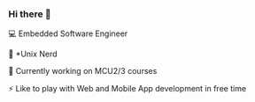 ### Hi there 👋

:computer: Embedded Software Engineer

:penguin: *Unix Nerd 

🔭 Currently working on MCU2/3 courses

:zap: Like to play with Web and Mobile App development in free time

<!--
**nemanjadjekic/nemanjadjekic** is a ✨ _special_ ✨ repository because its `README.md` (this file) appears on your GitHub profile.

Here are some ideas to get you started:

- 🔭 I’m currently working on ...
- 🌱 I’m currently learning ...
- 👯 I’m looking to collaborate on ...
- 🤔 I’m looking for help with ...
- 💬 Ask me about ...
- 📫 How to reach me: ...
- 😄 Pronouns: ...
- ⚡ Fun fact: ...
-->
